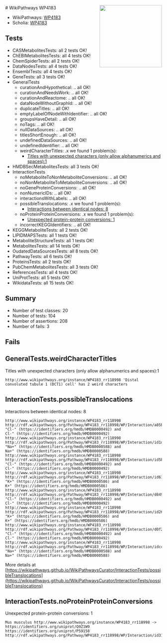 <img style="float: right; width: 200px" src="https://upload.wikimedia.org/wikipedia/commons/thumb/8/83/Wplogo_with_text_500.png/640px-Wplogo_with_text_500.png" />
# WikiPathways WP4183

* WikiPathways: [WP4183](https://wikipathways.org/pathways/WP4183)
* Scholia: [WP4183](https://scholia.toolforge.org/wikipathways/WP4183)
## Tests
* CASMetabolitesTests: all 2 tests OK!
* ChEBIMetabolitesTests: all 4 tests OK!
* ChemSpiderTests: all 2 tests OK!
* DataNodesTests: all 4 tests OK!
* EnsemblTests: all 4 tests OK!
* GeneTests: all 3 tests OK!
* GeneralTests
    * curationAndHypothetical: .. all OK!
    * curationAndNeedsWork: .. all OK!
    * curationAndReactome: .. all OK!
    * dataNodeWithoutGraphId: .. all OK!
    * duplicateTitles: .. all OK!
    * emptyLabelOfNodeWithIdentifier: .. all OK!
    * groupsHaveDetail: .. all OK!
    * noTags: .. all OK!
    * nullDataSources: .. all OK!
    * titlesShortEnough: .. all OK!
    * undefinedDataSources: .. all OK!
    * undefinedIdentifier: .. all OK!
    * weirdCharacterTitles: .x we found 1 problem(s):
        * [Titles with unexpected characters (only allow alphanumerics and spaces):1](#fda87b3f)
* HMDBSecMetabolitesTests: all 3 tests OK!
* InteractionTests
    * noMetaboliteToNonMetaboliteConversions: .. all OK!
    * noNonMetaboliteToMetaboliteConversions: .. all OK!
    * noGeneProteinConversions: .. all OK!
    * nonNumericIDs: .. all OK!
    * interactionsWithLabels: .. all OK!
    * possibleTranslocations: .x we found 1 problem(s):
        * [Interactions between identical nodes: 8](#1c11820d)
    * noProteinProteinConversions: .x we found 1 problem(s):
        * [Unexpected protein-protein conversions: 1](#2cf74677)
    * incorrectKEGGIdentifiers: .. all OK!
* KEGGMetaboliteTests: all 2 tests OK!
* LIPIDMAPSTests: all 1 tests OK!
* MetaboliteStructureTests: all 1 tests OK!
* MetabolitesTests: all 14 tests OK!
* OudatedDataSourcesTests: all 8 tests OK!
* PathwayTests: all 6 tests OK!
* ProteinsTests: all 2 tests OK!
* PubChemMetabolitesTests: all 3 tests OK!
* ReferencesTests: all 4 tests OK!
* UniProtTests: all 5 tests OK!
* WikidataTests: all 15 tests OK!


## Summary

* Number of test classes: 20
* Number of tests: 104
* Number of assertions: 208
* Number of fails: 3

## Fails

<a name="fda87b3f" />

## GeneralTests.weirdCharacterTitles

Titles with unexpected characters (only allow alphanumerics and spaces):1
```
http://www.wikipathways.org/instance/WP4183_rr118998 'Distal convoluted tubule 1 (DCT1) cell' has 2 weird characters
```

<a name="1c11820d" />

## InteractionTests.possibleTranslocations

Interactions between identical nodes: 8
```
http://www.wikipathways.org/instance/WP4183_rr118998 http://rdf.wikipathways.org/Pathway/WP4183_rr118998/WP/Interaction/a85b6 "Cl-" (https://identifiers.org/hmdb/HMDB0000492) and 
Cl-" (https://identifiers.org/hmdb/HMDB0000492)
http://www.wikipathways.org/instance/WP4183_rr118998 http://rdf.wikipathways.org/Pathway/WP4183_rr118998/WP/Interaction/id1d935e84 "Na+" (https://identifiers.org/hmdb/HMDB0000588) and 
Na+" (https://identifiers.org/hmdb/HMDB0000588)
http://www.wikipathways.org/instance/WP4183_rr118998 http://rdf.wikipathways.org/Pathway/WP4183_rr118998/WP/Interaction/id5b01cab1 "Cl-" (https://identifiers.org/hmdb/HMDB0000492) and 
Cl-" (https://identifiers.org/hmdb/HMDB0000492)
http://www.wikipathways.org/instance/WP4183_rr118998 http://rdf.wikipathways.org/Pathway/WP4183_rr118998/WP/Interaction/id61587368 "K+" (https://identifiers.org/hmdb/HMDB0000586) and 
K+" (https://identifiers.org/hmdb/HMDB0000586)
http://www.wikipathways.org/instance/WP4183_rr118998 http://rdf.wikipathways.org/Pathway/WP4183_rr118998/WP/Interaction/d849d "Cl-" (https://identifiers.org/hmdb/HMDB0000492) and 
Cl-" (https://identifiers.org/hmdb/HMDB0000492)
http://www.wikipathways.org/instance/WP4183_rr118998 http://rdf.wikipathways.org/Pathway/WP4183_rr118998/WP/Interaction/id261cbb5e "K+" (https://identifiers.org/hmdb/HMDB0000586) and 
K+" (https://identifiers.org/hmdb/HMDB0000586)
http://www.wikipathways.org/instance/WP4183_rr118998 http://rdf.wikipathways.org/Pathway/WP4183_rr118998/WP/Interaction/d0f2b "Cl-" (https://identifiers.org/hmdb/HMDB0000492) and 
Cl-" (https://identifiers.org/hmdb/HMDB0000492)
http://www.wikipathways.org/instance/WP4183_rr118998 http://rdf.wikipathways.org/Pathway/WP4183_rr118998/WP/Interaction/idcc0411c "Na+" (https://identifiers.org/hmdb/HMDB0000588) and 
Na+" (https://identifiers.org/hmdb/HMDB0000588)
```

More details at [https://wikipathways.github.io/WikiPathwaysCurator/InteractionTests/possibleTranslocations](https://wikipathways.github.io/WikiPathwaysCurator/InteractionTests/possibleTranslocations)

<a name="2cf74677" />

## InteractionTests.noProteinProteinConversions

Unexpected protein-protein conversions: 1
```
Mus musculus http://www.wikipathways.org/instance/WP4183_rr118998 -> https://identifiers.org/uniprot/Q9Z1W9 https://identifiers.org/uniprot/P59158 http://rdf.wikipathways.org/Pathway/WP4183_rr118998/WP/Interaction/id31e62b73
```

